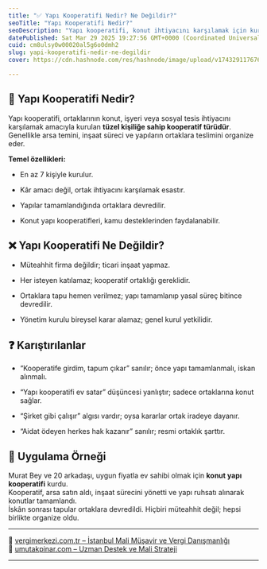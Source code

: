 ```yaml
---
title: "✅ Yapı Kooperatifi Nedir? Ne Değildir?"
seoTitle: "Yapı Kooperatifi Nedir?"
seoDescription: "Yapı kooperatifi, konut ihtiyacını karşılamak için kurulan bir kooperatif türüdür. Ticari amaç gütmez, ortak ihtiyacını önceler"
datePublished: Sat Mar 29 2025 19:27:56 GMT+0000 (Coordinated Universal Time)
cuid: cm8ulsy0w00020al5g6o0dmh2
slug: yapi-kooperatifi-nedir-ne-degildir
cover: https://cdn.hashnode.com/res/hashnode/image/upload/v1743291176763/f354a950-a469-47c8-92dc-0df57686f2b2.webp

---
```


## 🔹 Yapı Kooperatifi Nedir?

Yapı kooperatifi, ortaklarının konut, işyeri veya sosyal tesis ihtiyacını karşılamak amacıyla kurulan **tüzel kişiliğe sahip kooperatif türüdür**.  
Genellikle arsa temini, inşaat süreci ve yapıların ortaklara teslimini organize eder.

**Temel özellikleri:**

* En az 7 kişiyle kurulur.
    
* Kâr amacı değil, ortak ihtiyacını karşılamak esastır.
    
* Yapılar tamamlandığında ortaklara devredilir.
    
* Konut yapı kooperatifleri, kamu desteklerinden faydalanabilir.
    

## ❌ Yapı Kooperatifi Ne Değildir?

* Müteahhit firma değildir; ticari inşaat yapmaz.
    
* Her isteyen katılamaz; kooperatif ortaklığı gereklidir.
    
* Ortaklara tapu hemen verilmez; yapı tamamlanıp yasal süreç bitince devredilir.
    
* Yönetim kurulu bireysel karar alamaz; genel kurul yetkilidir.
    

## ❓ Karıştırılanlar

* “Kooperatife girdim, tapum çıkar” sanılır; önce yapı tamamlanmalı, iskan alınmalı.
    
* “Yapı kooperatifi ev satar” düşüncesi yanlıştır; sadece ortaklarına konut sağlar.
    
* “Şirket gibi çalışır” algısı vardır; oysa kararlar ortak iradeye dayanır.
    
* “Aidat ödeyen herkes hak kazanır” sanılır; resmi ortaklık şarttır.
    

## 🧠 Uygulama Örneği

Murat Bey ve 20 arkadaşı, uygun fiyatla ev sahibi olmak için **konut yapı kooperatifi** kurdu.  
Kooperatif, arsa satın aldı, inşaat sürecini yönetti ve yapı ruhsatı alınarak konutlar tamamlandı.  
İskân sonrası tapular ortaklara devredildi. Hiçbiri müteahhit değil; hepsi birlikte organize oldu.

---

🔗 [vergimerkezi.com.tr – İstanbul Mali Müşavir ve Vergi Danışmanlığı](https://vergimerkezi.com.tr)  
🔗 [umutakpinar.com – Uzman Destek ve Mali Strateji](https://umutakpinar.com)

---